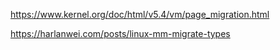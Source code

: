 

https://www.kernel.org/doc/html/v5.4/vm/page_migration.html

https://harlanwei.com/posts/linux-mm-migrate-types
